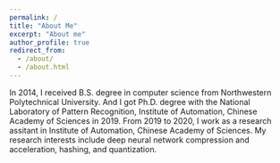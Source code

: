```yaml
---
permalink: /
title: "About Me"
excerpt: "About me"
author_profile: true
redirect_from: 
  - /about/
  - /about.html
---
```


In 2014, I received B.S. degree in computer
science from Northwestern Polytechnical University. And I got Ph.D. degree with the National Laboratory of
Pattern Recognition, Institute of Automation, Chinese Academy of Sciences in 2019. From 2019 to 2020,  I work as  a research assitant  in  Institute of Automation, Chinese Academy of Sciences. My research interests include deep neural network compression and acceleration, hashing, and quantization. 


